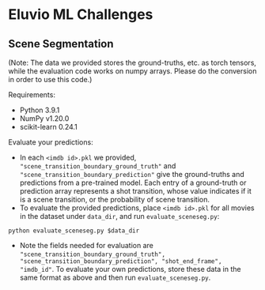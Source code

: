 # Eluvio ML Challenges

## Scene Segmentation

(Note: The data we provided stores the ground-truths, etc. as torch tensors, while the evaluation code works on numpy arrays. Please do the conversion in order to use this code.)

Requirements:

* Python 3.9.1
* NumPy v1.20.0
* scikit-learn 0.24.1

Evaluate your predictions:

* In each `<imdb id>.pkl` we provided, `"scene_transition_boundary_ground_truth"` and `"scene_transition_boundary_prediction"` give the ground-truths and predictions from a pre-trained model. Each entry of a ground-truth or prediction array represents a shot transition, whose value indicates if it is a scene transition, or the probability of scene transition.  
* To evaluate the provided predictions, place `<imdb id>.pkl` for all movies in the dataset under `data_dir`, and run `evaluate_sceneseg.py`:

```
python evaluate_sceneseg.py $data_dir
```

* Note the fields needed for evaluation are `"scene_transition_boundary_ground_truth", "scene_transition_boundary_prediction", "shot_end_frame", "imdb_id"`. To evaluate your own predictions, store these data in the same format as above and then run `evaluate_sceneseg.py`.
